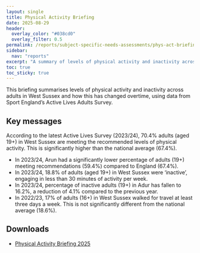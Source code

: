 ```yaml
---
layout: single 
title: Physical Activity Briefing
date: 2025-08-29
header:
  overlay_color: "#038cd0"
  overlay_filter: 0.5
permalink: /reports/subject-specific-needs-assessments/phys-act-briefing/
sidebar:
  nav: "reports"
excerpt: "A summary of levels of physical activity and inactivity across adults in West Sussex"
toc: true
toc_sticky: true
---
```

This briefing summarises levels of physical activity and inactivity across adults in West Sussex and how this has changed overtime, using data from Sport England’s Active Lives Adults Survey.

## Key messages
According to the latest Active Lives Survey (2023/24), 70.4% adults (aged 19+) in West Sussex are meeting the recommended levels of physical activity. This is significantly higher than the national average (67.4%).

+ In 2023/24, Arun had a significantly lower percentage of adults (19+) meeting recommendations (59.4%) compared to England (67.4%).
+ In 2023/24, 18.8% of adults (aged 19+) in West Sussex were ‘inactive’, engaging in less than 30 minutes of activity per week.
+ In 2023/24, percentage of inactive adults (19+) in Adur has fallen to 16.2%, a reduction of 4.1% compared to the previous year.
+ In 2022/23, 17% of adults (16+) in West Sussex walked for travel at least three days a week. This is not significantly different from the national average (18.6%). 

## Downloads
+ [Physical Activity Briefing 2025](/assets/pdf/phys-act/2025-08-29_Physical_Activity_Briefing.pdf)

<!--## Map: Small area estimates of active adults -->

<!--{% include htmlwidget_map html_path="/assets/htmlwidgets/active_age_leaflet_map_2.html" %} -->
